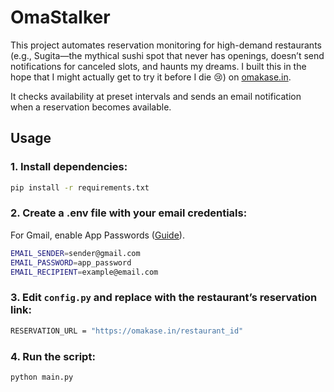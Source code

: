 # OmaStalker

This project automates reservation monitoring for high-demand restaurants (e.g., Sugita—the mythical sushi spot that never has openings, doesn’t send notifications for canceled slots, and haunts my dreams. I built this in the hope that I might actually get to try it before I die 😢) on [omakase.in](https://omakase.in).  

It checks availability at preset intervals and sends an email notification when a reservation becomes available.

## Usage
### 1. Install dependencies:
```bash
pip install -r requirements.txt
```
### 2. Create a .env file with your email credentials:
For Gmail, enable App Passwords ([Guide](https://support.google.com/mail/answer/185833?hl=en)).
```bash
EMAIL_SENDER=sender@gmail.com
EMAIL_PASSWORD=app_password
EMAIL_RECIPIENT=example@email.com
```
### 3. Edit ```config.py``` and replace with the restaurant’s reservation link:
```bash
RESERVATION_URL = "https://omakase.in/restaurant_id"
```
### 4. Run the script:
```bash
python main.py
```

